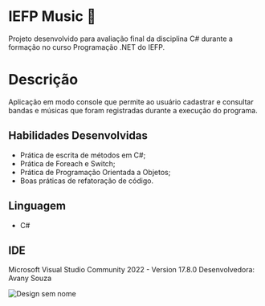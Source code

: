 # IEFP Music :musical_note:

Projeto desenvolvido para avaliação final da disciplina C# durante a formação no curso Programação .NET do IEFP.

# Descrição

Aplicação em modo console que permite ao usuário cadastrar e consultar bandas e músicas que foram registradas durante a execução do programa. 

## Habilidades Desenvolvidas

* Prática de escrita de métodos em C#;
* Prática de Foreach e Switch; 
* Prática de Programação Orientada a Objetos;
* Boas práticas de refatoração de código.
  

## Linguagem 
* C#

## IDE
Microsoft Visual Studio Community 2022 - Version 17.8.0
Desenvolvedora: Avany Souza

![Design sem nome](https://github.com/avanysouza/IEFP-Music/assets/118459101/183898fd-8add-4c53-ac6f-ab15cc89c007)
